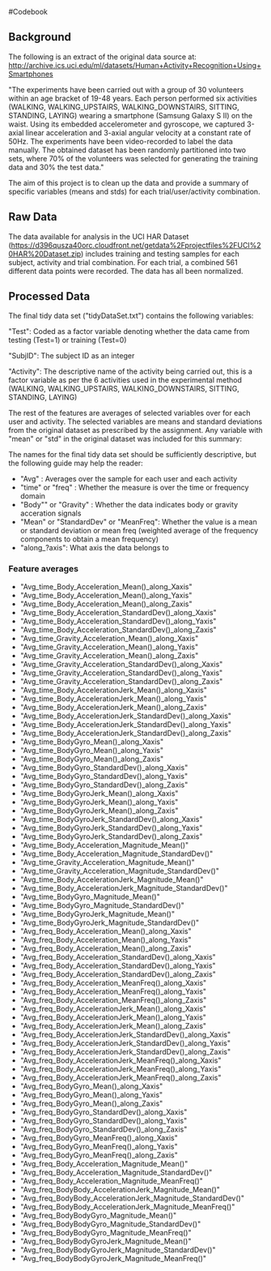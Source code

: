 #Codebook

## Background
The following is an extract of the original data source at:
http://archive.ics.uci.edu/ml/datasets/Human+Activity+Recognition+Using+Smartphones

"The experiments have been carried out with a group of 30 volunteers within an age bracket of 19-48 years. Each person performed six activities (WALKING, WALKING_UPSTAIRS, WALKING_DOWNSTAIRS, SITTING, STANDING, LAYING) wearing a smartphone (Samsung Galaxy S II) on the waist. Using its embedded accelerometer and gyroscope, we captured 3-axial linear acceleration and 3-axial angular velocity at a constant rate of 50Hz. The experiments have been video-recorded to label the data manually. The obtained dataset has been randomly partitioned into two sets, where 70% of the volunteers was selected for generating the training data and 30% the test data."

The aim of this project is to clean up the data and provide a summary of specific variables (means and stds) for each trial/user/activity combination.

## Raw Data 
The data available for analysis in the UCI HAR Dataset (https://d396qusza40orc.cloudfront.net/getdata%2Fprojectfiles%2FUCI%20HAR%20Dataset.zip) includes training and testing samples for each subject, activity and trial combination. For each trial, a combined 561 different data points were recorded. The data has all been normalized.

## Processed Data
The final tidy data set ("tidyDataSet.txt") contains the following variables:

"Test": Coded as a factor variable denoting whether the data came from testing (Test=1) or training (Test=0)

"SubjID": The subject ID as an integer

"Activity": The descriptive name of the activity being carried out, this is a factor variable as per the 6 activities used in the experimental method (WALKING, WALKING_UPSTAIRS, WALKING_DOWNSTAIRS, SITTING, STANDING, LAYING)

The rest of the features are averages of selected variables over for each user and activity. The selected variables are means and standard deviations from the original dataset as prescribed by the assignment. Any variable with "mean" or "std" in the original dataset was included for this summary:

The names for the final tidy data set should be sufficiently descriptive, but the following guide may help the reader:

* "Avg" : Averages over the sample for each user and each activity
* "time" or "freq" : Whether the measure is over the time or frequency domain
* "Body"" or "Gravity" : Whether the data indicates body or gravity acceration signals
* "Mean" or "StandardDev" or "MeanFreq": Whether the value is a mean or standard deviation or mean freq (weighted average of the frequency components to obtain a mean frequency)
* "along_?axis": What axis the data belongs to

### Feature averages

* "Avg_time_Body_Acceleration_Mean()_along_Xaxis"
* "Avg_time_Body_Acceleration_Mean()_along_Yaxis"
* "Avg_time_Body_Acceleration_Mean()_along_Zaxis"
* "Avg_time_Body_Acceleration_StandardDev()_along_Xaxis"
* "Avg_time_Body_Acceleration_StandardDev()_along_Yaxis"
* "Avg_time_Body_Acceleration_StandardDev()_along_Zaxis"
* "Avg_time_Gravity_Acceleration_Mean()_along_Xaxis"
* "Avg_time_Gravity_Acceleration_Mean()_along_Yaxis"
* "Avg_time_Gravity_Acceleration_Mean()_along_Zaxis"
* "Avg_time_Gravity_Acceleration_StandardDev()_along_Xaxis"
* "Avg_time_Gravity_Acceleration_StandardDev()_along_Yaxis"
* "Avg_time_Gravity_Acceleration_StandardDev()_along_Zaxis"
* "Avg_time_Body_AccelerationJerk_Mean()_along_Xaxis"
* "Avg_time_Body_AccelerationJerk_Mean()_along_Yaxis"
* "Avg_time_Body_AccelerationJerk_Mean()_along_Zaxis"
* "Avg_time_Body_AccelerationJerk_StandardDev()_along_Xaxis"
* "Avg_time_Body_AccelerationJerk_StandardDev()_along_Yaxis"
* "Avg_time_Body_AccelerationJerk_StandardDev()_along_Zaxis"
* "Avg_time_BodyGyro_Mean()_along_Xaxis"
* "Avg_time_BodyGyro_Mean()_along_Yaxis"
* "Avg_time_BodyGyro_Mean()_along_Zaxis"
* "Avg_time_BodyGyro_StandardDev()_along_Xaxis"
* "Avg_time_BodyGyro_StandardDev()_along_Yaxis"
* "Avg_time_BodyGyro_StandardDev()_along_Zaxis"
* "Avg_time_BodyGyroJerk_Mean()_along_Xaxis"
* "Avg_time_BodyGyroJerk_Mean()_along_Yaxis"
* "Avg_time_BodyGyroJerk_Mean()_along_Zaxis"
* "Avg_time_BodyGyroJerk_StandardDev()_along_Xaxis"
* "Avg_time_BodyGyroJerk_StandardDev()_along_Yaxis"
* "Avg_time_BodyGyroJerk_StandardDev()_along_Zaxis"
* "Avg_time_Body_Acceleration_Magnitude_Mean()"
* "Avg_time_Body_Acceleration_Magnitude_StandardDev()"
* "Avg_time_Gravity_Acceleration_Magnitude_Mean()"
* "Avg_time_Gravity_Acceleration_Magnitude_StandardDev()"
* "Avg_time_Body_AccelerationJerk_Magnitude_Mean()"
* "Avg_time_Body_AccelerationJerk_Magnitude_StandardDev()"
* "Avg_time_BodyGyro_Magnitude_Mean()"
* "Avg_time_BodyGyro_Magnitude_StandardDev()"
* "Avg_time_BodyGyroJerk_Magnitude_Mean()"
* "Avg_time_BodyGyroJerk_Magnitude_StandardDev()"
* "Avg_freq_Body_Acceleration_Mean()_along_Xaxis"
* "Avg_freq_Body_Acceleration_Mean()_along_Yaxis"
* "Avg_freq_Body_Acceleration_Mean()_along_Zaxis"
* "Avg_freq_Body_Acceleration_StandardDev()_along_Xaxis"
* "Avg_freq_Body_Acceleration_StandardDev()_along_Yaxis"
* "Avg_freq_Body_Acceleration_StandardDev()_along_Zaxis"
* "Avg_freq_Body_Acceleration_MeanFreq()_along_Xaxis"
* "Avg_freq_Body_Acceleration_MeanFreq()_along_Yaxis"
* "Avg_freq_Body_Acceleration_MeanFreq()_along_Zaxis"
* "Avg_freq_Body_AccelerationJerk_Mean()_along_Xaxis"
* "Avg_freq_Body_AccelerationJerk_Mean()_along_Yaxis"
* "Avg_freq_Body_AccelerationJerk_Mean()_along_Zaxis"
* "Avg_freq_Body_AccelerationJerk_StandardDev()_along_Xaxis"
* "Avg_freq_Body_AccelerationJerk_StandardDev()_along_Yaxis"
* "Avg_freq_Body_AccelerationJerk_StandardDev()_along_Zaxis"
* "Avg_freq_Body_AccelerationJerk_MeanFreq()_along_Xaxis"
* "Avg_freq_Body_AccelerationJerk_MeanFreq()_along_Yaxis"
* "Avg_freq_Body_AccelerationJerk_MeanFreq()_along_Zaxis"
* "Avg_freq_BodyGyro_Mean()_along_Xaxis"
* "Avg_freq_BodyGyro_Mean()_along_Yaxis"
* "Avg_freq_BodyGyro_Mean()_along_Zaxis"
* "Avg_freq_BodyGyro_StandardDev()_along_Xaxis"
* "Avg_freq_BodyGyro_StandardDev()_along_Yaxis"
* "Avg_freq_BodyGyro_StandardDev()_along_Zaxis"
* "Avg_freq_BodyGyro_MeanFreq()_along_Xaxis"
* "Avg_freq_BodyGyro_MeanFreq()_along_Yaxis"
* "Avg_freq_BodyGyro_MeanFreq()_along_Zaxis"
* "Avg_freq_Body_Acceleration_Magnitude_Mean()"
* "Avg_freq_Body_Acceleration_Magnitude_StandardDev()"
* "Avg_freq_Body_Acceleration_Magnitude_MeanFreq()"
* "Avg_freq_BodyBody_AccelerationJerk_Magnitude_Mean()"
* "Avg_freq_BodyBody_AccelerationJerk_Magnitude_StandardDev()"
* "Avg_freq_BodyBody_AccelerationJerk_Magnitude_MeanFreq()"
* "Avg_freq_BodyBodyGyro_Magnitude_Mean()"
* "Avg_freq_BodyBodyGyro_Magnitude_StandardDev()"
* "Avg_freq_BodyBodyGyro_Magnitude_MeanFreq()"
* "Avg_freq_BodyBodyGyroJerk_Magnitude_Mean()"
* "Avg_freq_BodyBodyGyroJerk_Magnitude_StandardDev()"
* "Avg_freq_BodyBodyGyroJerk_Magnitude_MeanFreq()"
